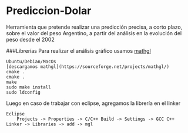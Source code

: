 # Prediccion-Dolar
Herramienta que pretende realizar una predicción precisa, a corto plazo, sobre el valor del peso Argentino, a partir del análisis en la evolución del peso desde el 2002

###Librerías
Para realizar el análisis gráfico usamos [mathgl](http://mathgl.sourceforge.net/doc_en/Main.html)
```	
Ubuntu/Debian/MacOs
[descargamos mathgl](https://sourceforge.net/projects/mathgl/)
cmake .
cmake .
make
sudo make install
sudo ldconfig
```
Luego en caso de trabajar con eclipse, agregamos la librería en el linker
```
Eclipse
	Projects -> Properties -> C/C++ Build -> Settings -> GCC C++ Linker -> Libraries -> add -> mgl
```
